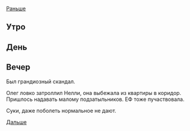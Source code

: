 [Раньше](2020.03.06.md)  
## Утро
## День
## Вечер
Был грандиозный скандал.

Олег ловко затроллил Нелли, она выбежала из квартиры в коридор.
Пришлось надавать малому подзатыльников. ЕФ тоже пучаствовала.

Суки, даже поболеть нормальное не дают.

[Дальше](2020.03.08.md)